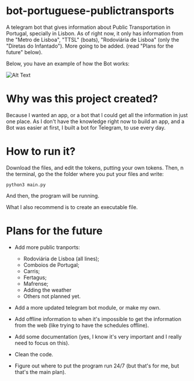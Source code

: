 # bot-portuguese-publictransports
A telegram bot that gives information about Public Transportation in Portugal, specially in Lisbon. 
As of right now, it only has information from the "Metro de Lisboa", "TTSL" (boats), "Rodoviária de Lisboa" (only the "Diretas do Infantado"). More going to be added. (read "Plans for the future" below).

Below, you have an example of how the Bot works:

![Alt Text](https://media.giphy.com/media/YnGoodK3UjaUXNKqyv/giphy.gif)

# Why was this project created?
Because I wanted an app, or a bot that I could get all the information in just one place. As I don't have the knowledge right now to build an app, and a Bot was easier at first, I built a bot for Telegram, to use every day.

# How to run it?
Download the files, and edit the tokens, putting your own tokens. 
Then, n the terminal, go the the folder where you put your files and write:

```
python3 main.py
```
And then, the program will be running.

What I also recommend is to create an executable file. 

# Plans for the future
* Add more public tranports:
  * Rodoviária de Lisboa (all lines);
  * Comboios de Portugal;
  * Carris;
  * Fertagus;
  * Mafrense;
  * Adding the weather
  * Others not planned yet.

* Add a more updated telegram bot module, or make my own.

* Add offline information to when it's impossible to get the information from the web (like trying to have the schedules offline).

* Add some documentation (yes, I know it's very important and I really need to focus on this).

* Clean the code.

* Figure out where to put the program run 24/7 (but that's for me, but that's the main plan).
